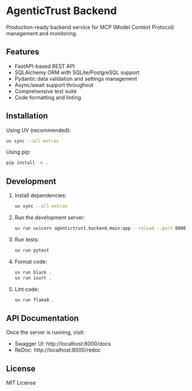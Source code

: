 # AgenticTrust Backend

Production-ready backend service for MCP (Model Context Protocol) management and monitoring.

## Features

- FastAPI-based REST API
- SQLAlchemy ORM with SQLite/PostgreSQL support
- Pydantic data validation and settings management
- Async/await support throughout
- Comprehensive test suite
- Code formatting and linting

## Installation

Using UV (recommended):

```bash
uv sync --all-extras
```

Using pip:

```bash
pip install -e .
```

## Development

1. Install dependencies:
   ```bash
   uv sync --all-extras
   ```

2. Run the development server:
   ```bash
   uv run uvicorn agentictrust.backend.main:app --reload --port 8000
   ```

3. Run tests:
   ```bash
   uv run pytest
   ```

4. Format code:
   ```bash
   uv run black .
   uv run isort .
   ```

5. Lint code:
   ```bash
   uv run flake8 .
   ```

## API Documentation

Once the server is running, visit:
- Swagger UI: http://localhost:8000/docs
- ReDoc: http://localhost:8000/redoc

## License

MIT License 